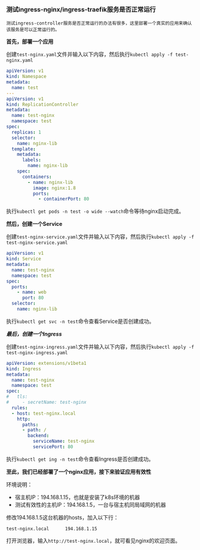 ### 测试ingress-nginx/ingress-traefik服务是否正常运行

    测试ingress-controller服务是否正常运行的办法有很多，这里部署一个真实的应用来确认该服务是可以正常运行的。

**首先，部署一个应用**

创建`test-nginx.yaml`文件并输入以下内容，然后执行`kubectl apply -f test-nginx.yaml`

```yaml
apiVersion: v1
kind: Namespace
metadata:
  name: test
---
apiVersion: v1
kind: ReplicationController
metadata:
  name: test-nginx
  namespace: test
spec:
  replicas: 1
  selector:
    name: nginx-lib
  template:
    metadata:
      labels:
        name: nginx-lib
    spec:
      containers:
        - name: nginx-lib
          image: nginx:1.8
          ports:
            - containerPort: 80
```

执行`kubectl get pods -n test -o wide --watch`命令等待nginx启动完成。

**然后，创建一个Service**

创建`test-nginx-service.yaml`文件并输入以下内容，然后执行`kubectl apply -f test-nginx-service.yaml`
```yaml
apiVersion: v1
kind: Service
metadata:
  name: test-nginx
  namespace: test
spec:
  ports:
    - name: web
      port: 80
  selector:
    name: nginx-lib
```
执行`kubectl get svc -n test`命令查看Service是否创建成功。

***最后，创建一个Ingress***

创建`test-nginx-ingress.yaml`文件并输入以下内容，然后执行`kubectl apply -f test-nginx-ingress.yaml`

```yaml
apiVersion: extensions/v1beta1
kind: Ingress
metadata:
  name: test-nginx
  namespace: test
spec:
#   tls:
#     - secretName: test-nginx
  rules:
  - host: test-nginx.local
    http:
      paths:
      - path: /
        backend:
          serviceName: test-nginx
          servicePort: 80
```
执行`kubectl get ing -n test`命令查看Ingress是否创建成功。

**至此，我们已经部署了一个nginx应用，接下来验证应用有效性**

环境说明：
* 宿主机IP：194.168.1.15，也就是安装了k8s环境的机器
* 测试有效性的主机IP：194.168.1.5，一台与宿主机同局域网的机器

修改194.168.1.5这台机器的hosts，加入以下行：

```hosts
test-nginx.local      194.168.1.15
```

打开浏览器，输入`http://test-nginx.local`，就可看见nginx的欢迎页面。